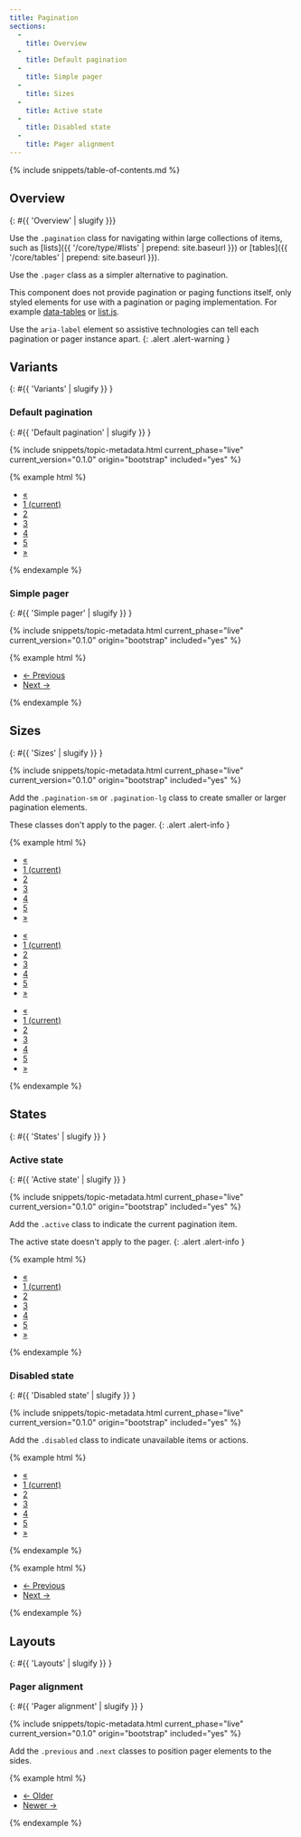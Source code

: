 ```yaml
---
title: Pagination
sections:
  -
    title: Overview
  -
    title: Default pagination
  -
    title: Simple pager
  -
    title: Sizes
  -
    title: Active state
  -
    title: Disabled state
  -
    title: Pager alignment
---
```


{% include snippets/table-of-contents.md %}

## Overview
{: #{{ 'Overview' | slugify }}}

Use the `.pagination` class for navigating within large collections of items, such as
[lists]({{ '/core/type/#lists' | prepend: site.baseurl }}) or [tables]({{ '/core/tables' | prepend: site.baseurl }}).

Use the `.pager` class as a simpler alternative to pagination.

This component does not provide pagination or paging functions itself, only styled elements for use with a pagination
or paging implementation. For example [data-tables](https://datatables.net) or [list.js](http://listjs.com).

Use the `aria-label` element so assistive technologies can tell each pagination or pager instance apart.
{: .alert .alert-warning }

## Variants
{: #{{ 'Variants' | slugify }} }

### Default pagination
{: #{{ 'Default pagination' | slugify }} }

{% include snippets/topic-metadata.html current_phase="live" current_version="0.1.0" origin="bootstrap" included="yes" %}

{% example html %}
<nav aria-label="pagination-example-1">
  <ul class="pagination">
    <li><a href="#" aria-label="Previous"><span aria-hidden="true">&laquo;</span></a></li>
    <li class="active"><a href="#">1 <span class="sr-only">(current)</span></a></li>
    <li><a href="#">2</a></li>
    <li><a href="#">3</a></li>
    <li><a href="#">4</a></li>
    <li><a href="#">5</a></li>
    <li><a href="#" aria-label="Next"><span aria-hidden="true">&raquo;</span></a></li>
  </ul>
</nav>
{% endexample %}

### Simple pager
{: #{{ 'Simple pager' | slugify }} }

{% include snippets/topic-metadata.html current_phase="live" current_version="0.1.0" origin="bootstrap" included="yes" %}

{% example html %}
<nav aria-label="pager-example-1">
  <ul class="pager">
    <li><a href="#"><span aria-hidden="true">&larr;</span> Previous</a></li>
    <li><a href="#">Next <span aria-hidden="true">&rarr;</span></a></li>
  </ul>
</nav>
{% endexample %}

## Sizes
{: #{{ 'Sizes' | slugify }} }

{% include snippets/topic-metadata.html current_phase="live" current_version="0.1.0" origin="bootstrap" included="yes" %}

Add the `.pagination-sm` or `.pagination-lg` class to create smaller or larger pagination elements.

These classes don't apply to the pager.
{: .alert .alert-info }

{% example html %}
<nav aria-label="pagination-example-2">
  <ul class="pagination pagination-sm">
    <li><a href="#" aria-label="Previous"><span aria-hidden="true">&laquo;</span></a></li>
    <li><a href="#">1 <span class="sr-only">(current)</span></a></li>
    <li><a href="#">2</a></li>
    <li><a href="#">3</a></li>
    <li><a href="#">4</a></li>
    <li><a href="#">5</a></li>
    <li><a href="#" aria-label="Next"><span aria-hidden="true">&raquo;</span></a></li>
  </ul>
</nav>
<nav aria-label="pagination-example-3">
  <ul class="pagination">
    <li><a href="#" aria-label="Previous"><span aria-hidden="true">&laquo;</span></a></li>
    <li><a href="#">1 <span class="sr-only">(current)</span></a></li>
    <li><a href="#">2</a></li>
    <li><a href="#">3</a></li>
    <li><a href="#">4</a></li>
    <li><a href="#">5</a></li>
    <li><a href="#" aria-label="Next"><span aria-hidden="true">&raquo;</span></a></li>
  </ul>
</nav>
<nav aria-label="pagination-example-4">
  <ul class="pagination pagination-lg">
    <li><a href="#" aria-label="Previous"><span aria-hidden="true">&laquo;</span></a></li>
    <li><a href="#">1 <span class="sr-only">(current)</span></a></li>
    <li><a href="#">2</a></li>
    <li><a href="#">3</a></li>
    <li><a href="#">4</a></li>
    <li><a href="#">5</a></li>
    <li><a href="#" aria-label="Next"><span aria-hidden="true">&raquo;</span></a></li>
  </ul>
</nav>
{% endexample %}

## States
{: #{{ 'States' | slugify }} }

### Active state
{: #{{ 'Active state' | slugify }} }

{% include snippets/topic-metadata.html current_phase="live" current_version="0.1.0" origin="bootstrap" included="yes" %}

Add the `.active` class to indicate the current pagination item.

The active state doesn't apply to the pager.
{: .alert .alert-info }

{% example html %}
<nav aria-label="pagination-example-5">
  <ul class="pagination">
    <li><a href="#" aria-label="Previous"><span aria-hidden="true">&laquo;</span></a></li>
    <li class="active"><a href="#">1 <span class="sr-only">(current)</span></a></li>
    <li><a href="#">2</a></li>
    <li><a href="#">3</a></li>
    <li><a href="#">4</a></li>
    <li><a href="#">5</a></li>
    <li><a href="#" aria-label="Next"><span aria-hidden="true">&raquo;</span></a></li>
  </ul>
</nav>
{% endexample %}

### Disabled state
{: #{{ 'Disabled state' | slugify }} }

{% include snippets/topic-metadata.html current_phase="live" current_version="0.1.0" origin="bootstrap" included="yes" %}

Add the `.disabled` class to indicate unavailable items or actions.

{% example html %}
<nav aria-label="pagination-example-6">
  <ul class="pagination">
    <li class="disabled"><a href="#" aria-label="Previous"><span aria-hidden="true">&laquo;</span></a></li>
    <li><a href="#">1 <span class="sr-only">(current)</span></a></li>
    <li><a href="#">2</a></li>
    <li><a href="#">3</a></li>
    <li><a href="#">4</a></li>
    <li><a href="#">5</a></li>
    <li><a href="#" aria-label="Next"><span aria-hidden="true">&raquo;</span></a></li>
  </ul>
</nav>
{% endexample %}

{% example html %}
<nav aria-label="pager-example-2">
  <ul class="pager">
    <li class="disabled"><a href="#"><span aria-hidden="true">&larr;</span> Previous</a></li>
    <li><a href="#">Next <span aria-hidden="true">&rarr;</span></a></li>
  </ul>
</nav>
{% endexample %}

## Layouts
{: #{{ 'Layouts' | slugify }} }

### Pager alignment
{: #{{ 'Pager alignment' | slugify }} }

{% include snippets/topic-metadata.html current_phase="live" current_version="0.1.0" origin="bootstrap" included="yes" %}

Add the `.previous` and `.next` classes to position pager elements to the sides.

{% example html %}
<nav aria-label="pager-example-3">
  <ul class="pager">
    <li class="previous"><a href="#"><span aria-hidden="true">&larr;</span> Older</a></li>
    <li class="next"><a href="#">Newer <span aria-hidden="true">&rarr;</span></a></li>
  </ul>
</nav>
{% endexample %}
